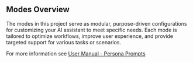 ## Modes Overview

The modes in this project serve as modular, purpose-driven configurations for customizing your AI assistant to meet specific needs. Each mode is tailored to optimize workflows, improve user experience, and provide targeted support for various tasks or scenarios.

For more information see [User Manual - Persona Prompts](https://github.com/bsc7080gbc/genai_prompt_myshelf/wiki/3.3-Persona-Modes)
